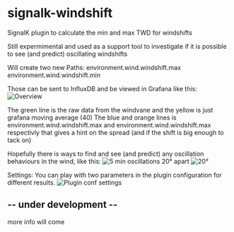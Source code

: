 # signalk-windshift

SignalK plugin to calculate the min and max TWD for windshifts

Still expermimental and used as a support tool to investigate if it is possible to see (and predict) oscillating windshifts

Will create two new Paths:
environment.wind.windshift.max
environment.wind.windshift.min

Those can be sent to InfluxDB and be viewed in Grafana like this:
![Overview](https://github.com/theseal666/signalk-windshift/blob/main/IMG/Overview.png?raw=true)

The green line is the raw data from the windvane and the yellow is just grafana moving average (40)
The blue and orange lines is environment.wind.windshift.max and environment.wind.windshift.max respectivly that gives a hint on the spread (and if the shift is big enough to tack on)


Hopefully there is ways to find and see (and predict) any oscillation behaviours in the wind, like this:
![5 min oscillations 20° apart](https://github.com/theseal666/signalk-windshift/blob/main/IMG/what%20we%20want.png?raw=true)
![20°](https://github.com/theseal666/signalk-windshift/blob/main/IMG/what%20we%20want%202.png?raw=true)


Settings:
You can play with two parameters in the plugin configuration for different results.
![Plugin conf settings](https://github.com/theseal666/signalk-windshift/blob/main/IMG/plugin%20config%20settings.png?raw=true)


## -- under development --

more info will come
